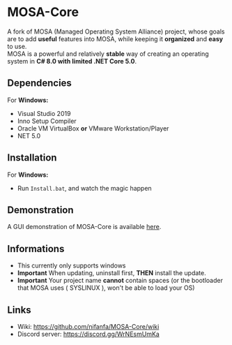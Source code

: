 # MOSA-Core

A fork of MOSA (Managed Operating System Alliance) project, whose goals are to add **useful** features into MOSA, while keeping it **organized** and **easy** to use.<br/>
MOSA is a powerful and relatively **stable** way of creating an operating system in **C# 8.0 with limited .NET Core 5.0**.

## Dependencies

For **Windows:**  
-  Visual Studio 2019
-  Inno Setup Compiler
-  Oracle VM VirtualBox **or** VMware Workstation/Player
-  NET 5.0

## Installation
For **Windows:**  
-  Run `Install.bat`, and watch the magic happen

## Demonstration
A GUI demonstration of MOSA-Core is available [here](https://github.com/nifanfa/MOSA-GUI-Sample).

## Informations
- This currently only supports windows
- **Important** When updating, uninstall first, **THEN** install the update.
- **Important** Your project name **cannot** contain spaces (or the bootloader that MOSA uses ( SYSLINUX ), won't be able to load your OS)  

## Links
-  Wiki: https://github.com/nifanfa/MOSA-Core/wiki
-  Discord server: https://discord.gg/WrNEsmUmKa
